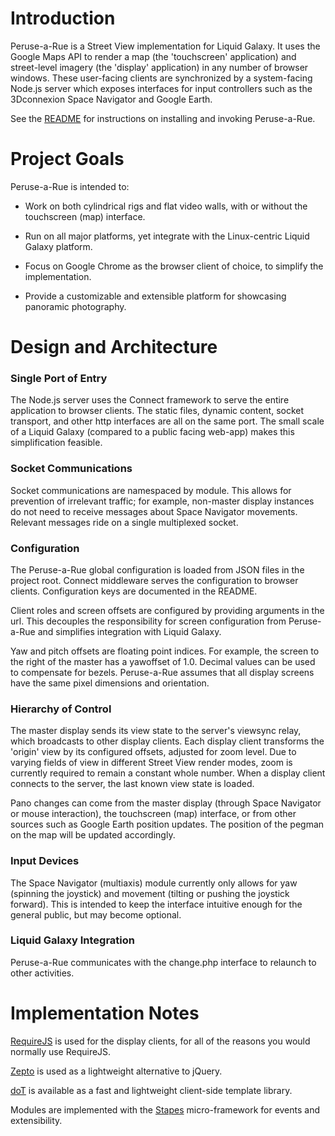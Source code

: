 # Introduction #

Peruse-a-Rue is a Street View implementation for Liquid Galaxy.  It uses the Google Maps API to render a map (the 'touchscreen' application) and street-level imagery (the 'display' application) in any number of browser windows.  These user-facing clients are synchronized by a system-facing Node.js server which exposes interfaces for input controllers such as the 3Dconnexion Space Navigator and Google Earth.

See the [README](https://code.google.com/p/liquid-galaxy/source/browse/README.md?repo=lg-peruse-a-rue) for instructions on installing and invoking Peruse-a-Rue.

# Project Goals #

Peruse-a-Rue is intended to:

  * Work on both cylindrical rigs and flat video walls, with or without the touchscreen (map) interface.

  * Run on all major platforms, yet integrate with the Linux-centric Liquid Galaxy platform.

  * Focus on Google Chrome as the browser client of choice, to simplify the implementation.

  * Provide a customizable and extensible platform for showcasing panoramic photography.

# Design and Architecture #

### Single Port of Entry ###

The Node.js server uses the Connect framework to serve the entire application to browser clients.  The static files, dynamic content, socket transport, and other http interfaces are all on the same port.  The small scale of a Liquid Galaxy (compared to a public facing web-app) makes this simplification feasible.

### Socket Communications ###

Socket communications are namespaced by module.  This allows for prevention of irrelevant traffic; for example, non-master display instances do not need to receive messages about Space Navigator movements.  Relevant messages ride on a single multiplexed socket.

### Configuration ###

The Peruse-a-Rue global configuration is loaded from JSON files in the project root.  Connect middleware serves the configuration to browser clients.  Configuration keys are documented in the README.

Client roles and screen offsets are configured by providing arguments in the url.  This decouples the responsibility for screen configuration from Peruse-a-Rue and simplifies integration with Liquid Galaxy.

Yaw and pitch offsets are floating point indices.  For example, the screen to the right of the master has a yawoffset of 1.0.  Decimal values can be used to compensate for bezels.  Peruse-a-Rue assumes that all display screens have the same pixel dimensions and orientation.

### Hierarchy of Control ###

The master display sends its view state to the server's viewsync relay, which broadcasts to other display clients.  Each display client transforms the 'origin' view by its configured offsets, adjusted for zoom level.  Due to varying fields of view in different Street View render modes, zoom is currently required to remain a constant whole number.  When a display client connects to the server, the last known view state is loaded.

Pano changes can come from the master display (through Space Navigator or mouse interaction), the touchscreen (map) interface, or from other sources such as Google Earth position updates.  The position of the pegman on the map will be updated accordingly.

### Input Devices ###

The Space Navigator (multiaxis) module currently only allows for yaw (spinning the joystick) and movement (tilting or pushing the joystick forward).  This is intended to keep the interface intuitive enough for the general public, but may become optional.

### Liquid Galaxy Integration ###

Peruse-a-Rue communicates with the change.php interface to relaunch to other activities.

# Implementation Notes #

[RequireJS](http://requirejs.org/) is used for the display clients, for all of the reasons you would normally use RequireJS.

[Zepto](http://zeptojs.com/) is used as a lightweight alternative to jQuery.

[doT](http://olado.github.io/doT/) is available as a fast and lightweight client-side template library.

Modules are implemented with the [Stapes](http://hay.github.io/stapes/) micro-framework for events and extensibility.